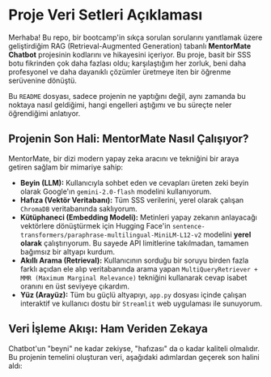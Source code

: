 # Proje Veri Setleri Açıklaması
 

Merhaba! Bu repo, bir bootcamp'in sıkça sorulan sorularını yanıtlamak üzere geliştirdiğim RAG (Retrieval-Augmented Generation) tabanlı **MentorMate Chatbot** projesinin kodlarını ve hikayesini içeriyor. Bu proje, basit bir SSS botu fikrinden çok daha fazlası oldu; karşılaştığım her zorluk, beni daha profesyonel ve daha dayanıklı çözümler üretmeye iten bir öğrenme serüvenine dönüştü.

Bu `README` dosyası, sadece projenin ne yaptığını değil, aynı zamanda bu noktaya nasıl geldiğimi, hangi engelleri aştığımı ve bu süreçte neler öğrendiğimi anlatıyor.

## Projenin Son Hali: MentorMate Nasıl Çalışıyor?

MentorMate, bir dizi modern yapay zeka aracını ve tekniğini bir araya getiren sağlam bir mimariye sahip:

* **Beyin (LLM):** Kullanıcıyla sohbet eden ve cevapları üreten zeki beyin olarak Google'ın `gemini-2.0-flash` modelini kullanıyorum.
* **Hafıza (Vektör Veritabanı):** Tüm SSS verilerini, yerel olarak çalışan `ChromaDB` veritabanında saklıyorum.
* **Kütüphaneci (Embedding Modeli):** Metinleri yapay zekanın anlayacağı vektörlere dönüştürmek için Hugging Face'in `sentence-transformers/paraphrase-multilingual-MiniLM-L12-v2` modelini **yerel olarak** çalıştırıyorum. Bu sayede API limitlerine takılmadan, tamamen bağımsız bir altyapı kurdum.
* **Akıllı Arama (Retrieval):** Kullanıcının sorduğu bir soruyu birden fazla farklı açıdan ele alıp veritabanında arama yapan `MultiQueryRetriever + MMR (Maximum Marginal Relevance)` tekniğini kullanarak cevap isabet oranını en üst seviyeye çıkardım.
* **Yüz (Arayüz):** Tüm bu güçlü altyapıyı, `app.py` dosyası içinde çalışan interaktif ve kullanıcı dostu bir `Streamlit` web uygulaması ile sunuyorum.

## Veri İşleme Akışı: Ham Veriden Zekaya

Chatbot'un "beyni" ne kadar zekiyse, "hafızası" da o kadar kaliteli olmalıdır. Bu projenin temelini oluşturan veri, aşağıdaki adımlardan geçerek son halini aldı:
